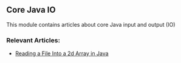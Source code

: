 ## Core Java IO

This module contains articles about core Java input and output (IO)

### Relevant Articles: 
- [Reading a File Into a 2d Array in Java](https://www.baeldung.com/java-file-two-dimensional-array)
